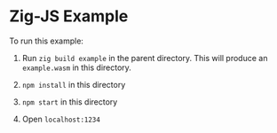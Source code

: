 # Zig-JS Example

To run this example:

1. Run `zig build example` in the parent directory. This will produce an
   `example.wasm` in this directory.

2. `npm install` in this directory

3. `npm start` in this directory

4. Open `localhost:1234`
